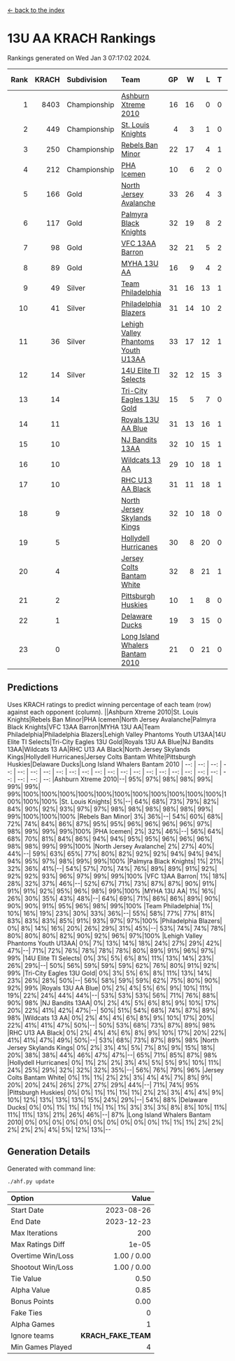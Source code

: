 [<- back to the index](readme.md)
# 13U AA KRACH Rankings
Rankings generated on Wed Jan  3 07:17:02 2024.

Rank|KRACH|Subdivision|Team|GP|W|L|T|OTW|OTL|SoS|Exp Wins|Win Diff
---:|---:|:---|:---|---:|---:|---:|---:|---:|---:|---:|---:|---:
1|8403|Championship|[Ashburn Xtreme 2010](https://gamesheetstats.com/seasons/3659/teams/140527/schedule)|16|16|0|0|0|0|95|16.8|-0.0
2|449|Championship|[St. Louis Knights](https://gamesheetstats.com/seasons/3659/teams/143323/schedule)|4|3|1|0|0|0|1702|3.8|-0.0
3|250|Championship|[Rebels Ban Minor](https://gamesheetstats.com/seasons/3659/teams/140539/schedule)|22|17|4|1|0|0|774|18.4|0.0
4|212|Championship|[PHA Icemen](https://gamesheetstats.com/seasons/3659/teams/143321/schedule)|10|6|2|0|2|0|68|8.9|0.0
5|166|Gold|[North Jersey Avalanche](https://gamesheetstats.com/seasons/3659/teams/140535/schedule)|33|26|4|3|0|0|287|28.4|0.0
6|117|Gold|[Palmyra Black Knights](https://gamesheetstats.com/seasons/3659/teams/140537/schedule)|32|19|8|2|3|0|557|23.9|0.0
7|98|Gold|[VFC 13AA Barron](https://gamesheetstats.com/seasons/3659/teams/140544/schedule)|32|21|5|2|2|2|49|24.9|0.0
8|89|Gold|[MYHA 13U AA](https://gamesheetstats.com/seasons/3659/teams/140533/schedule)|16|9|4|2|1|0|65|11.9|0.0
9|49|Silver|[Team Philadelphia](https://gamesheetstats.com/seasons/3659/teams/140542/schedule)|31|16|13|1|0|1|585|17.4|0.0
10|41|Silver|[Philadelphia Blazers](https://gamesheetstats.com/seasons/3659/teams/140538/schedule)|31|14|10|2|3|2|572|18.9|0.0
11|36|Silver|[Lehigh Valley Phantoms Youth U13AA](https://gamesheetstats.com/seasons/3659/teams/140531/schedule)|33|17|12|1|0|3|304|18.4|0.0
12|14|Silver|[14U Elite TI Selects](https://gamesheetstats.com/seasons/3659/teams/140526/schedule)|32|12|15|3|1|1|546|15.4|0.0
13|14||[Tri-City Eagles 13U Gold](https://gamesheetstats.com/seasons/3659/teams/140543/schedule)|15|5|7|0|1|2|52|6.9|0.0
14|11||[Royals 13U AA Blue](https://gamesheetstats.com/seasons/3659/teams/140541/schedule)|31|13|16|1|0|1|46|14.4|0.0
15|10||[NJ Bandits 13AA](https://gamesheetstats.com/seasons/3659/teams/140534/schedule)|32|10|15|1|2|4|311|13.4|0.0
16|10||[Wildcats 13 AA](https://gamesheetstats.com/seasons/3659/teams/140545/schedule)|29|10|18|1|0|0|52|11.4|0.0
17|10||[RHC U13 AA Black](https://gamesheetstats.com/seasons/3659/teams/140540/schedule)|31|11|18|1|1|0|47|13.4|0.0
18|9||[North Jersey Skylands Kings](https://gamesheetstats.com/seasons/3659/teams/140536/schedule)|32|10|18|0|3|1|51|13.9|0.0
19|5||[Hollydell Hurricanes](https://gamesheetstats.com/seasons/3659/teams/140529/schedule)|30|8|20|0|2|0|311|10.9|0.0
20|4||[Jersey Colts Bantam White](https://gamesheetstats.com/seasons/3659/teams/140530/schedule)|32|8|21|1|0|2|45|9.4|0.0
21|2||[Pittsburgh Huskies](https://gamesheetstats.com/seasons/3659/teams/149413/schedule)|10|1|8|0|0|1|845|1.9|0.0
22|1||[Delaware Ducks](https://gamesheetstats.com/seasons/3659/teams/140528/schedule)|19|3|15|0|0|1|30|3.9|0.0
23|0||[Long Island Whalers Bantam 2010](https://gamesheetstats.com/seasons/3659/teams/140532/schedule)|21|0|21|0|0|0|42|0.9|0.0

## Predictions
Uses KRACH ratings to predict winning percentage of each team (row) against each opponent (column).
||Ashburn Xtreme 2010|St. Louis Knights|Rebels Ban Minor|PHA Icemen|North Jersey Avalanche|Palmyra Black Knights|VFC 13AA Barron|MYHA 13U AA|Team Philadelphia|Philadelphia Blazers|Lehigh Valley Phantoms Youth U13AA|14U Elite TI Selects|Tri-City Eagles 13U Gold|Royals 13U AA Blue|NJ Bandits 13AA|Wildcats 13 AA|RHC U13 AA Black|North Jersey Skylands Kings|Hollydell Hurricanes|Jersey Colts Bantam White|Pittsburgh Huskies|Delaware Ducks|Long Island Whalers Bantam 2010
| --: | --: | --: | --: | --: | --: | --: | --: | --: | --: | --: | --: | --: | --: | --: | --: | --: | --: | --: | --: | --: | --: | --: | --: 
|Ashburn Xtreme 2010|--| 95%| 97%| 98%| 98%| 99%| 99%| 99%| 99%|100%|100%|100%|100%|100%|100%|100%|100%|100%|100%|100%|100%|100%|100%
|St. Louis Knights|  5%|--| 64%| 68%| 73%| 79%| 82%| 84%| 90%| 92%| 93%| 97%| 97%| 98%| 98%| 98%| 98%| 98%| 99%| 99%|100%|100%|100%
|Rebels Ban Minor|  3%| 36%|--| 54%| 60%| 68%| 72%| 74%| 84%| 86%| 87%| 95%| 95%| 96%| 96%| 96%| 96%| 97%| 98%| 99%| 99%| 99%|100%
|PHA Icemen|  2%| 32%| 46%|--| 56%| 64%| 68%| 70%| 81%| 84%| 86%| 94%| 94%| 95%| 95%| 96%| 96%| 96%| 98%| 98%| 99%| 99%|100%
|North Jersey Avalanche|  2%| 27%| 40%| 44%|--| 59%| 63%| 65%| 77%| 80%| 82%| 92%| 92%| 94%| 94%| 94%| 94%| 95%| 97%| 98%| 99%| 99%|100%
|Palmyra Black Knights|  1%| 21%| 32%| 36%| 41%|--| 54%| 57%| 70%| 74%| 76%| 89%| 89%| 91%| 92%| 92%| 92%| 93%| 96%| 97%| 99%| 99%|100%
|VFC 13AA Barron|  1%| 18%| 28%| 32%| 37%| 46%|--| 52%| 67%| 71%| 73%| 87%| 87%| 90%| 91%| 91%| 91%| 92%| 95%| 96%| 98%| 99%|100%
|MYHA 13U AA|  1%| 16%| 26%| 30%| 35%| 43%| 48%|--| 64%| 69%| 71%| 86%| 86%| 89%| 90%| 90%| 90%| 91%| 95%| 96%| 98%| 99%|100%
|Team Philadelphia|  1%| 10%| 16%| 19%| 23%| 30%| 33%| 36%|--| 55%| 58%| 77%| 77%| 81%| 83%| 83%| 83%| 85%| 91%| 93%| 97%| 97%|100%
|Philadelphia Blazers|  0%|  8%| 14%| 16%| 20%| 26%| 29%| 31%| 45%|--| 53%| 74%| 74%| 78%| 80%| 80%| 80%| 82%| 90%| 92%| 96%| 97%|100%
|Lehigh Valley Phantoms Youth U13AA|  0%|  7%| 13%| 14%| 18%| 24%| 27%| 29%| 42%| 47%|--| 71%| 72%| 76%| 78%| 78%| 78%| 80%| 89%| 91%| 96%| 97%| 99%
|14U Elite TI Selects|  0%|  3%|  5%|  6%|  8%| 11%| 13%| 14%| 23%| 26%| 29%|--| 50%| 56%| 59%| 59%| 59%| 62%| 76%| 80%| 91%| 92%| 99%
|Tri-City Eagles 13U Gold|  0%|  3%|  5%|  6%|  8%| 11%| 13%| 14%| 23%| 26%| 28%| 50%|--| 56%| 58%| 59%| 59%| 62%| 75%| 80%| 90%| 92%| 99%
|Royals 13U AA Blue|  0%|  2%|  4%|  5%|  6%|  9%| 10%| 11%| 19%| 22%| 24%| 44%| 44%|--| 53%| 53%| 53%| 56%| 71%| 76%| 88%| 90%| 98%
|NJ Bandits 13AA|  0%|  2%|  4%|  5%|  6%|  8%|  9%| 10%| 17%| 20%| 22%| 41%| 42%| 47%|--| 50%| 51%| 54%| 68%| 74%| 87%| 89%| 98%
|Wildcats 13 AA|  0%|  2%|  4%|  4%|  6%|  8%|  9%| 10%| 17%| 20%| 22%| 41%| 41%| 47%| 50%|--| 50%| 53%| 68%| 73%| 87%| 89%| 98%
|RHC U13 AA Black|  0%|  2%|  4%|  4%|  6%|  8%|  9%| 10%| 17%| 20%| 22%| 41%| 41%| 47%| 49%| 50%|--| 53%| 68%| 73%| 87%| 89%| 98%
|North Jersey Skylands Kings|  0%|  2%|  3%|  4%|  5%|  7%|  8%|  9%| 15%| 18%| 20%| 38%| 38%| 44%| 46%| 47%| 47%|--| 65%| 71%| 85%| 87%| 98%
|Hollydell Hurricanes|  0%|  1%|  2%|  2%|  3%|  4%|  5%|  5%|  9%| 10%| 11%| 24%| 25%| 29%| 32%| 32%| 32%| 35%|--| 56%| 76%| 79%| 96%
|Jersey Colts Bantam White|  0%|  1%|  1%|  2%|  2%|  3%|  4%|  4%|  7%|  8%|  9%| 20%| 20%| 24%| 26%| 27%| 27%| 29%| 44%|--| 71%| 74%| 95%
|Pittsburgh Huskies|  0%|  0%|  1%|  1%|  1%|  1%|  2%|  2%|  3%|  4%|  4%|  9%| 10%| 12%| 13%| 13%| 13%| 15%| 24%| 29%|--| 54%| 88%
|Delaware Ducks|  0%|  0%|  1%|  1%|  1%|  1%|  1%|  1%|  3%|  3%|  3%|  8%|  8%| 10%| 11%| 11%| 11%| 13%| 21%| 26%| 46%|--| 87%
|Long Island Whalers Bantam 2010|  0%|  0%|  0%|  0%|  0%|  0%|  0%|  0%|  0%|  0%|  1%|  1%|  1%|  2%|  2%|  2%|  2%|  2%|  4%|  5%| 12%| 13%|--

## Generation Details

Generated with command line:
```
./ahf.py update
```

| Option | Value |
| :----- | ----: |
| Start Date | 2023-08-26 |
| End Date | 2023-12-23 |
| Max Iterations | 200 |
| Max Ratings Diff | 1e-05 |
| Overtime Win/Loss | 1.00 / 0.00 |
| Shootout Win/Loss | 1.00 / 0.00 |
| Tie Value | 0.50 |
| Alpha Value | 0.85 |
| Bonus Points | 0.00 |
| Fake Ties | 0 |
| Alpha Games | 1 |
| Ignore teams | __KRACH_FAKE_TEAM__ |
| Min Games Played | 4 |

